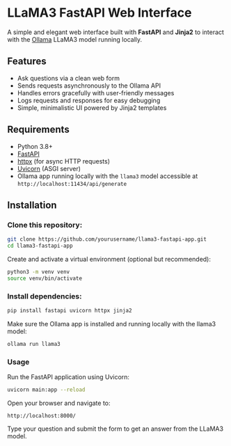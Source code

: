 # LLaMA3 FastAPI Web Interface

A simple and elegant web interface built with **FastAPI** and **Jinja2** to interact with the [Ollama](https://ollama.com) LLaMA3 model running locally.

## Features

- Ask questions via a clean web form
- Sends requests asynchronously to the Ollama API
- Handles errors gracefully with user-friendly messages
- Logs requests and responses for easy debugging
- Simple, minimalistic UI powered by Jinja2 templates

## Requirements

- Python 3.8+
- [FastAPI](https://fastapi.tiangolo.com/)
- [httpx](https://www.python-httpx.org/) (for async HTTP requests)
- [Uvicorn](https://www.uvicorn.org/) (ASGI server)
- Ollama app running locally with the `llama3` model accessible at `http://localhost:11434/api/generate`

## Installation

### Clone this repository:

   ```bash
   git clone https://github.com/yourusername/llama3-fastapi-app.git
   cd llama3-fastapi-app
   ```

Create and activate a virtual environment (optional but recommended):

```bash
python3 -m venv venv
source venv/bin/activate
```

### Install dependencies:

```bash
pip install fastapi uvicorn httpx jinja2
```

Make sure the Ollama app is installed and running locally with the llama3 model:

```bash
ollama run llama3
```

### Usage
Run the FastAPI application using Uvicorn:

```bash
uvicorn main:app --reload
```

Open your browser and navigate to:

```
http://localhost:8000/
```

Type your question and submit the form to get an answer from the LLaMA3 model.

